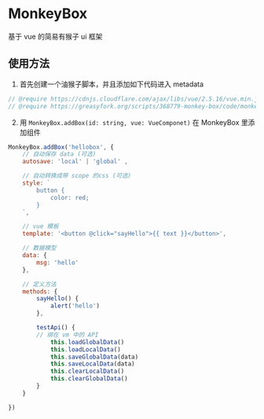 # MonkeyBox

基于 vue 的简易有猴子 ui 框架

## 使用方法

1. 首先创建一个油猴子脚本，并且添加如下代码进入 metadata

```JavaScript
// @require https://cdnjs.cloudflare.com/ajax/libs/vue/2.5.16/vue.min.js
// @require https://greasyfork.org/scripts/368779-monkey-box/code/monkey-box.js
```

2. 用 `MonkeyBox.addBox(id: string, vue: VueComponet)` 在 MonkeyBox 里添加组件

``` JavaScript
MonkeyBox.addBox('hellobox', {
    // 自动保存 data (可选)
    autosave: 'local' | 'global' ,

    // 自动转换成带 scope 的css (可选)
    style: `
        button {
            color: red;
        }
    `,

    // vue 模板
    template: '<button @click="sayHello">{{ text }}</button>', 

    // 数据模型
    data: {
        msg: 'hello'
    },

    // 定义方法
    methods: {
        sayHello() {
            alert('hello')
        },

        testApi() {
        // 绑在 vm 中的 API
            this.loadGlobalData()
            this.loadLocalData()
            this.saveGlobalData(data)
            this.saveLocalData(data)
            this.clearLocalData()
            this.clearGlobalData()
        }
    }

})
```